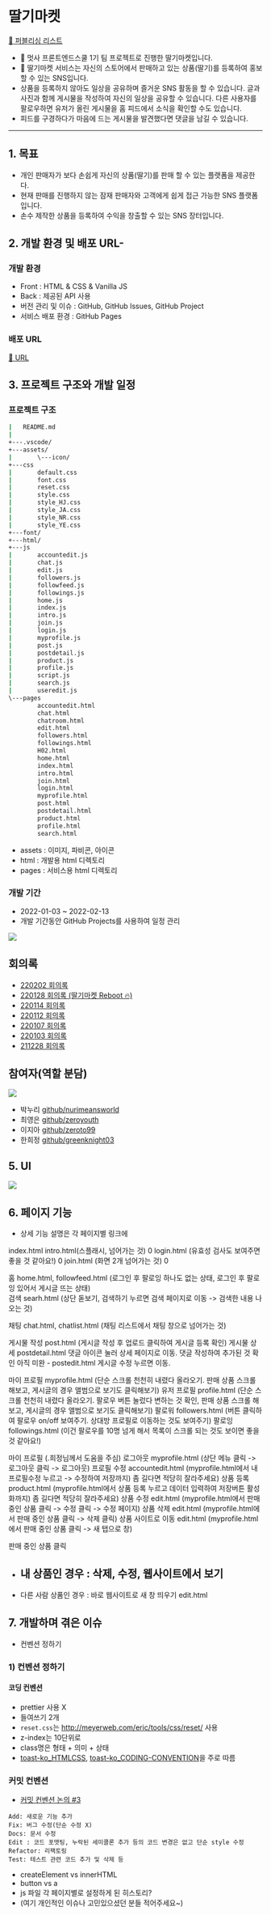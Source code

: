 # 딸기마켓

<!-- [🔗 URL](https://nurimeansworld.github.io/strawberry_market/pages) -->
[🔗 퍼블리싱 리스트](https://nurimeansworld.github.io/strawberry_market/html/index.html)

<!-- - 개발 기간 : 2022-01-03 ~ 2022-02-13 -->
<!-- - 개발 환경
  - 프론트 : HTML & CSS & Vanilla JS
  - 백 : 제공된 API 사용 -->
- 🦁 멋사 프론트엔드스쿨 1기 팀 프로젝트로 진행한 딸기마켓입니다.
- 🍓 딸기마켓 서비스는 자신의 스토어에서 판매하고 있는 상품(딸기)를 등록하여 홍보할 수 있는 SNS입니다.
- 상품을 등록하지 않아도 일상을 공유하며 즐거운 SNS 활동을 할 수 있습니다. 글과 사진과 함께 게시물을 작성하여 자신의 일상을 공유할 수 있습니다. 다른 사용자를 팔로우하면 유저가 올린 게시물을 홈 피드에서 소식을 확인할 수도 있습니다.
- 피드를 구경하다가 마음에 드는 게시물을 발견했다면 댓글을 남길 수 있습니다.

***

## 1. 목표
- 개인 판매자가 보다 손쉽게 자신의 상품(딸기)를 판매 할 수 있는 플랫폼을 제공한다.
- 현재 판매를 진행하지 않는 잠재 판매자와 고객에게 쉽게 접근 가능한 SNS 플랫폼입니다.
- 손수 제작한 상품을 등록하여 수익을 창출할 수 있는 SNS 장터입니다.


## 2. 개발 환경 및 배포 URL- 
### 개발 환경
- Front : HTML & CSS & Vanilla JS
- Back : 제공된 API 사용
- 버전 관리 및 이슈 : GitHub, GitHub Issues, GitHub Project
- 서비스 배포 환경 : GitHub Pages
### 배포 URL
[🔗 URL](https://nurimeansworld.github.io/strawberry_market/pages)


## 3. 프로젝트 구조와 개발 일정
### 프로젝트 구조
```bash
|   README.md
|
+---.vscode/
+---assets/
|       \---icon/
+---css
|       default.css
|       font.css
|       reset.css
|       style.css
|       style_HJ.css
|       style_JA.css
|       style_NR.css
|       style_YE.css
+---font/
+---html/
+---js
|       accountedit.js
|       chat.js
|       edit.js
|       followers.js
|       followfeed.js
|       followings.js
|       home.js
|       index.js
|       intro.js
|       join.js
|       login.js
|       myprofile.js
|       post.js
|       postdetail.js
|       product.js
|       profile.js
|       script.js
|       search.js
|       useredit.js
\---pages
        accountedit.html
        chat.html
        chatroom.html
        edit.html
        followers.html
        followings.html
        H02.html
        home.html
        index.html
        intro.html
        join.html
        login.html
        myprofile.html
        post.html
        postdetail.html
        product.html
        profile.html
        search.html
```
- assets : 이미지, 파비콘, 아이콘
- html : 개발용 html 디렉토리
- pages : 서비스용 html 디렉토리

### 개발 기간
- 2022-01-03 ~ 2022-02-13
- 개발 기간동안 GitHub Projects를 사용하여 일정 관리
<img src="https://user-images.githubusercontent.com/92960723/153541899-7a566b69-f9f6-4e34-846c-112ff6dfa35a.png">

## 회의록
- [220202 회의록](https://github.com/nurimeansworld/strawberry_market/wiki/220202-회의록)
- [220128 회의록 (딸기마켓 Reboot 🔥)](https://github.com/nurimeansworld/strawberry_market/wiki/220128-%ED%9A%8C%EC%9D%98%EB%A1%9D-(%EB%94%B8%EA%B8%B0%EB%A7%88%EC%BC%93-Reboot-%F0%9F%94%A5))
- [220114 회의록](https://github.com/nurimeansworld/strawberry_market/wiki/220114-회의록)
- [220112 회의록](https://github.com/nurimeansworld/strawberry_market/wiki/220112-회의록)
- [220107 회의록](https://github.com/nurimeansworld/strawberry_market/wiki/220107-회의록)
- [220103 회의록](https://github.com/nurimeansworld/strawberry_market/wiki/220103-회의록)
- [211228 회의록](https://github.com/nurimeansworld/strawberry_market/wiki/211228-회의록)


## 참여자(역할 분담)

<img src="https://user-images.githubusercontent.com/92960723/153541899-7a566b69-f9f6-4e34-846c-112ff6dfa35a.png">

- 박누리 [github/nurimeansworld](https://github.com/nurimeansworld)
- 최영은 [github/zeroyouth](https://github.com/zeroyouth)
- 이지아 [github/zeroto99](https://github.com/zeroto99)
- 한희정 [github/greenknight03](https://github.com/greenknight03)



## 5. UI
<img src="지아님 작업해주신 이미지 링크 - 페이지 모아둔 것">

## 6. 페이지 기능
- 상세 기능 설명은 각 페이지별 링크에

index.html intro.html(스플래시, 넘어가는 것) 0 
login.html (유효성 검사도 보여주면 좋을 것 같아요!) 0
join.html (화면 2개 넘어가는 것) 0

홈
home.html, followfeed.html (로그인 후 팔로잉 하나도 없는 상태, 로그인 후 팔로잉 있어서 게시글 뜨는 상태)  
검색
searh.html (상단 돋보기, 검색하기 누르면 검색 페이지로 이동 -> 검색한 내용 나오는 것)

채팅
chat.html, chatlist.html (채팅 리스트에서 채팅 창으로 넘어가는 것) 

게시물 작성
post.html (게시글 작성 후 업로드 클릭하여 게시글 등록 확인)
게시물 상세
postdetail.html 댓글 아이콘 눌러 상세 페이지로 이동. 댓글 작성하여 추가된 것 확인
아직 미완 - postedit.html 게시글 수정 누르면 이동.


마이 프로필
myprofile.html (단순 스크롤 천천히 내렸다 올라오기. 판매 상품 스크롤 해보고, 게시글의 경우 앨범으로 보기도 클릭해보기)
유저 프로필
profile.html (단순 스크롤 천천히 내렸다 올라오기. 팔로우 버튼 눌렀다 변하는 것 확인, 판매 상품 스크롤 해보고, 게시글의 경우 앨범으로 보기도 클릭해보기)
팔로워
followers.html (버튼 클릭하여 팔로우 on/off 보여주기. 상대방 프로필로 이동하는 것도 보여주기)
팔로잉
followings.html (이건 팔로우를 10명 넘게 해서 목록이 스크롤 되는 것도 보이면 좋을 것 같아요!)

마이 프로필 (.희정님께서 도움을 주심)
로그아웃
myprofile.html (상단 메뉴 클릭 -> 로그아웃 클릭 -> 로그아웃)
프로필 수정
accountedit.html (myprofile.html에서 내 프로필수정 누르고 -> 수정하여 저장까지) 좀 길다면 적당히 잘라주세요)
상품 등록
product.html (myprofile.html에서 상품 등록 누르고 데이터 입력하여 저장버튼 활성화까지) 좀 길다면 적당히 잘라주세요)
상품 수정
edit.html (myprofile.html에서 판매 중인 상품 클릭 -> 수정 클릭 -> 수정 페이지)
상품 삭제
edit.html (myprofile.html에서 판매 중인 상품 클릭 -> 삭제 클릭)
상품 사이트로 이동
edit.html (myprofile.html에서 판매 중인 상품 클릭 -> 새 탭으로 창)
















판매 중인 상품 클릭
 - 내 상품인 경우 : 삭제, 수정, 웹사이트에서 보기
   - 
 - 다른 사람 상품인 경우 : 바로 웹사이트로 새 창 띄우기
edit.html 







## 7. 개발하며 겪은 이슈
- 컨벤션 정하기
### 1) 컨벤션 정하기
#### 코딩 컨벤션
- prettier 사용 X
- 들여쓰기 2개
- `reset.css`는 http://meyerweb.com/eric/tools/css/reset/ 사용
- z-index는 10단위로
- class명은 형태 + 의미 + 상태
- [toast-ko_HTMLCSS](https://ui.toast.com/fe-guide/ko_HTMLCSS), [toast-ko_CODING-CONVENTION](https://ui.toast.com/fe-guide/ko_CODING-CONVENTION)을 주로 따름

### 커밋 컨벤션
- [커밋 컨벤션 논의 #3](https://github.com/nurimeansworld/team_market/issues/3)
```
Add: 새로운 기능 추가
Fix: 버그 수정(단순 수정 X)
Docs: 문서 수정
Edit : 코드 포맷팅, 누락된 세미콜론 추가 등의 코드 변경은 없고 단순 style 수정
Refactor: 리팩토링
Test: 테스트 관련 코드 추가 및 삭제 등
```
- createElement vs innerHTML
- button vs a
- js 파일 각 페이지별로 설정하게 된 히스토리?
- (여기 개인적인 이슈나 고민있으셨던 분들 적어주세요~)
